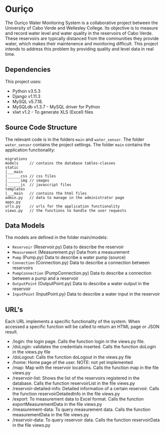 # Ouriço

The Ouriço Water Monitoring System is a collaborative project between the University of Cabo Verde and Wellesley College. Its objective is to measure and record water level and water quality in the reservoirs of Cabo Verde. These reservoirs are typically distanced from the communities they provide water, which makes their maintenence and monitoring difficult. This project intends to address this problem by providing quality and level data in real time.

## Dependencies

This project uses:
* Python v3.5.3
* Django v1.11.3
* MySQL v5.7.18.
* MySQLdb v1.3.7 - MySQL driver for Python
* xlwt v1.2 - To generate XLS (Excel) files

## Source Code Structure

The relevant code is in the folders ```main``` and ```water_sensor```. The folder ```water_sensor``` contains the project settings. The folder ```main``` contains the application functionality:
```
migrations
models     // contains the database tables-classes
static
|___main
|______css // css files
|______img // images
|______js  // javascript files
templates
|___main   // contains the html files
admin.py   // data to manage in the administrator page
apps.py 
urls.py    // urls for the application functionality
views.py   // the functions to handle the user requests
```

## Data Models

The models are defined in the folder main/models:

* ```Reservoir``` (Reservoir.py) Data to describe the reservoir
* ```Measurement``` (Measurement.py) Data from a measurement
* ```Pump``` (Pump.py) Data to describe a water pump (source)
* ```Connection``` (Connection.py) Data to describe a connection between reservoirs
* ```PumpConnection``` (PumpConnection.py) Data to describe a connection between a pump and a reservoir
* ```OutputPoint``` (OutputPoint.py) Data to describe a water output in the reservoir
* ```InputPoint``` (InputPoint.py) Data to describe a water input in the reservoir

## URL's

Each URL implements a specific functionality of the system. When accessed a specific function will be called to return an HTML page or JSON result.

* /login: the login page. Calls the function login in the views.py file.
* /doLogin: validates the credentials inserted. Calls the function doLogin in the views.py file
* /doLogout: Calls the function doLogout in the views.py file
* /home: Home page of the user. NOTE: not yet implemented
* /map: Map with the reservoir locations. Calls the function map in the file views.py
* /reservoir-list: Shows the list of the reservoirs registered in the database. Calls the function reservoirList in the file views.py
* /reservoir-detailed-info: Detailed information of a certain reservoir. Calls the function reservoirDetailedInfo in the file views.py
* /export: To measurement data to Excel format. Calls the function exportMeasurementData in the file views.py
* /measurement-data: To query measurement data. Calls the function measurementData in the file views.py
* /reservoir-data: To query reservoir data. Calls the function reservoirData in the file views.py
